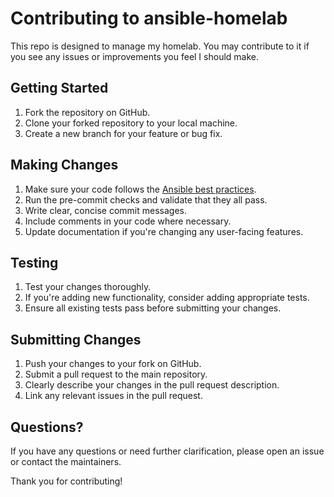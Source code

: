 # Contributing to ansible-homelab

This repo is designed to manage my homelab. You may contribute to it if you see
any issues or improvements you feel I should make.

## Getting Started

1. Fork the repository on GitHub.
2. Clone your forked repository to your local machine.
3. Create a new branch for your feature or bug fix.

## Making Changes

1. Make sure your code follows the
   [Ansible best practices](https://docs.ansible.com/ansible/latest/tips_tricks/ansible_tips_tricks.html).
2. Run the pre-commit checks and validate that they all pass.
3. Write clear, concise commit messages.
4. Include comments in your code where necessary.
5. Update documentation if you're changing any user-facing features.

## Testing

1. Test your changes thoroughly.
2. If you're adding new functionality, consider adding appropriate tests.
3. Ensure all existing tests pass before submitting your changes.

## Submitting Changes

1. Push your changes to your fork on GitHub.
2. Submit a pull request to the main repository.
3. Clearly describe your changes in the pull request description.
4. Link any relevant issues in the pull request.

## Questions?

If you have any questions or need further clarification, please open an issue or
contact the maintainers.

Thank you for contributing!

